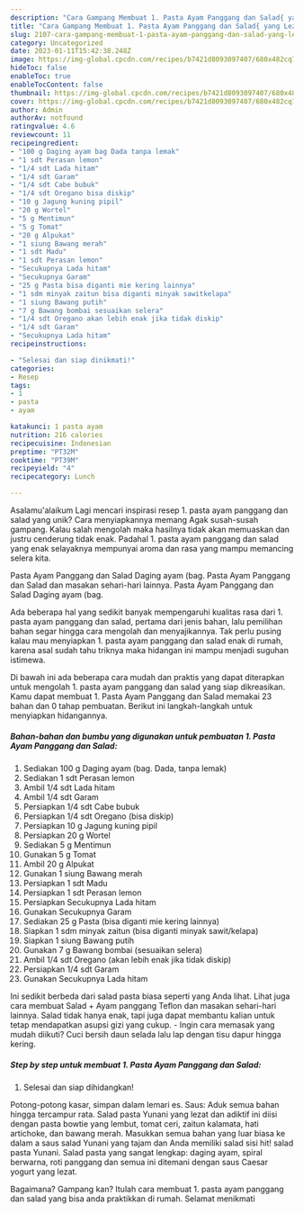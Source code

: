 ```yaml
---
description: "Cara Gampang Membuat 1. Pasta Ayam Panggang dan Salad{ yang Lezat"
title: "Cara Gampang Membuat 1. Pasta Ayam Panggang dan Salad{ yang Lezat"
slug: 2107-cara-gampang-membuat-1-pasta-ayam-panggang-dan-salad-yang-lezat
category: Uncategorized
date: 2023-01-11T15:42:38.248Z
image: https://img-global.cpcdn.com/recipes/b7421d8093097407/680x482cq70/1-pasta-ayam-panggang-dan-salad-foto-resep-utama.jpg
hideToc: false
enableToc: true
enableTocContent: false
thumbnail: https://img-global.cpcdn.com/recipes/b7421d8093097407/680x482cq70/1-pasta-ayam-panggang-dan-salad-foto-resep-utama.jpg
cover: https://img-global.cpcdn.com/recipes/b7421d8093097407/680x482cq70/1-pasta-ayam-panggang-dan-salad-foto-resep-utama.jpg
author: Admin
authorAv: notfound
ratingvalue: 4.6
reviewcount: 11
recipeingredient:
- "100 g Daging ayam bag Dada tanpa lemak"
- "1 sdt Perasan lemon"
- "1/4 sdt Lada hitam"
- "1/4 sdt Garam"
- "1/4 sdt Cabe bubuk"
- "1/4 sdt Oregano bisa diskip"
- "10 g Jagung kuning pipil"
- "20 g Wortel"
- "5 g Mentimun"
- "5 g Tomat"
- "20 g Alpukat"
- "1 siung Bawang merah"
- "1 sdt Madu"
- "1 sdt Perasan lemon"
- "Secukupnya Lada hitam"
- "Secukupnya Garam"
- "25 g Pasta bisa diganti mie kering lainnya"
- "1 sdm minyak zaitun bisa diganti minyak sawitkelapa"
- "1 siung Bawang putih"
- "7 g Bawang bombai sesuaikan selera"
- "1/4 sdt Oregano akan lebih enak jika tidak diskip"
- "1/4 sdt Garam"
- "Secukupnya Lada hitam"
recipeinstructions:

- "Selesai dan siap dinikmati!"
categories:
- Resep
tags:
- 1
- pasta
- ayam

katakunci: 1 pasta ayam 
nutrition: 216 calories
recipecuisine: Indonesian
preptime: "PT32M"
cooktime: "PT39M"
recipeyield: "4"
recipecategory: Lunch

---
```



Asalamu'alaikum Lagi mencari inspirasi resep 1. pasta ayam panggang dan salad yang unik? Cara menyiapkannya memang Agak susah-susah gampang. Kalau salah mengolah maka hasilnya tidak akan memuaskan dan justru cenderung tidak enak. Padahal 1. pasta ayam panggang dan salad yang enak selayaknya mempunyai aroma dan rasa yang mampu memancing selera kita.


Pasta Ayam Panggang dan Salad Daging ayam (bag. Pasta Ayam Panggang dan Salad dan masakan sehari-hari lainnya. Pasta Ayam Panggang dan Salad Daging ayam (bag.

Ada beberapa hal yang sedikit banyak mempengaruhi kualitas rasa dari 1. pasta ayam panggang dan salad, pertama dari jenis bahan, lalu pemilihan bahan segar hingga cara mengolah dan menyajikannya. Tak perlu pusing kalau mau menyiapkan 1. pasta ayam panggang dan salad enak di rumah, karena asal sudah tahu triknya maka hidangan ini mampu menjadi suguhan istimewa.


Di bawah ini ada beberapa cara mudah dan praktis yang dapat diterapkan untuk mengolah 1. pasta ayam panggang dan salad yang siap dikreasikan. Kamu dapat membuat 1. Pasta Ayam Panggang dan Salad memakai 23 bahan dan 0 tahap pembuatan. Berikut ini langkah-langkah untuk menyiapkan hidangannya.

<!--inarticleads1-->

##### Bahan-bahan dan bumbu yang digunakan untuk pembuatan 1. Pasta Ayam Panggang dan Salad:

1. Sediakan 100 g Daging ayam (bag. Dada, tanpa lemak)
1. Sediakan 1 sdt Perasan lemon
1. Ambil 1/4 sdt Lada hitam
1. Ambil 1/4 sdt Garam
1. Persiapkan 1/4 sdt Cabe bubuk
1. Persiapkan 1/4 sdt Oregano (bisa diskip)
1. Persiapkan 10 g Jagung kuning pipil
1. Persiapkan 20 g Wortel
1. Sediakan 5 g Mentimun
1. Gunakan 5 g Tomat
1. Ambil 20 g Alpukat
1. Gunakan 1 siung Bawang merah
1. Persiapkan 1 sdt Madu
1. Persiapkan 1 sdt Perasan lemon
1. Persiapkan Secukupnya Lada hitam
1. Gunakan Secukupnya Garam
1. Sediakan 25 g Pasta (bisa diganti mie kering lainnya)
1. Siapkan 1 sdm minyak zaitun (bisa diganti minyak sawit/kelapa)
1. Siapkan 1 siung Bawang putih
1. Gunakan 7 g Bawang bombai (sesuaikan selera)
1. Ambil 1/4 sdt Oregano (akan lebih enak jika tidak diskip)
1. Persiapkan 1/4 sdt Garam
1. Gunakan Secukupnya Lada hitam


Ini sedikit berbeda dari salad pasta biasa seperti yang Anda lihat. Lihat juga cara membuat Salad + Ayam panggang Teflon dan masakan sehari-hari lainnya. Salad tidak hanya enak, tapi juga dapat membantu kalian untuk tetap mendapatkan asupsi gizi yang cukup. - Ingin cara memasak yang mudah diikuti? Cuci bersih daun selada lalu lap dengan tisu dapur hingga kering. 

<!--inarticleads2-->

##### Step by step untuk membuat 1. Pasta Ayam Panggang dan Salad:


1. Selesai dan siap dihidangkan!

Potong-potong kasar, simpan dalam lemari es. Saus: Aduk semua bahan hingga tercampur rata. Salad pasta Yunani yang lezat dan adiktif ini diisi dengan pasta bowtie yang lembut, tomat ceri, zaitun kalamata, hati artichoke, dan bawang merah. Masukkan semua bahan yang luar biasa ke dalam a saus salad Yunani yang tajam dan Anda memiliki salad sisi hit! salad pasta Yunani. Salad pasta yang sangat lengkap: daging ayam, spiral berwarna, roti panggang dan semua ini ditemani dengan saus Caesar yogurt yang lezat. 

Bagaimana? Gampang kan? Itulah cara membuat 1. pasta ayam panggang dan salad yang bisa anda praktikkan di rumah. Selamat menikmati
